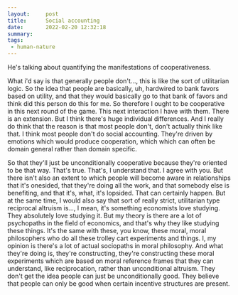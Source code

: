 ```yaml
---
layout:     post
title:      Social accounting
date:       2022-02-20 12:32:18
summary:    
tags:
 - human-nature
---
```


He's talking about quantifying the manifestations of cooperativeness. 

What i'd say is that generally people don't..., this is like the sort of utilitarian logic. So the idea that people are basically, uh, hardwired to bank favors based on utility, and that they would basically go to that bank of favors and think did this person do this for me. So therefore I ought to be cooperative in this next round of the game. This next interaction I have with them. There is an extension. But I think there's huge individual differences. And I really do think that the reason is that most people don't, don't actually think like that. I think most people don't do social accounting. They're driven by emotions which would produce cooperation, which which can often be domain general rather than domain specific.

So that they'll just be unconditionally cooperative because they're oriented to be that way. That's true. That's, I understand that. I agree with you. But there isn't also an extent to which people will become aware in relationships that it's onesided, that they're doing all the work, and that somebody else is benefiting, and that it's, what, it's lopsided. That can certainly happen. But at the same time, I would also say that sort of really strict, utilitarian type reciprocal altruism is..., I mean, it's something economists love studying. They absolutely love studying it. But my theory is there are a lot of psychopaths in the field of economics, and that's why they like studying these things. It's the same with these, you know, these moral, moral philosophers who do all these trolley cart experiments and things. I, my opinion is there's a lot of actual sociopaths in moral philosophy. And what they're doing is, they're constructing, they're constructing these moral experiments which are based on moral reference frames that they can understand, like reciprocation, rather than unconditional altruism. They don't get the idea people can just be unconditionally good. They believe that people can only be good when certain incentive structures are present.